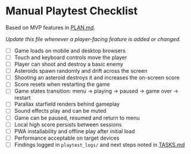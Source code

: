 # Manual Playtest Checklist

Based on MVP features in [PLAN.md](PLAN.md).

_Update this file whenever a player-facing feature is added or changed._

- [ ] Game loads on mobile and desktop browsers
- [ ] Touch and keyboard controls move the player
- [ ] Player can shoot and destroy a basic enemy
- [ ] Asteroids spawn randomly and drift across the screen
- [ ] Shooting an asteroid destroys it and increases the on-screen score
- [ ] Score resets when restarting the game
- [ ] Game states transition: menu → playing → paused → game over → restart
- [ ] Parallax starfield renders behind gameplay
- [ ] Sound effects play and can be muted
- [ ] Game can be paused, resumed and return to menu
- [ ] Local high score persists between sessions
- [ ] PWA installability and offline play after initial load
- [ ] Performance acceptable on target devices
- [ ] Findings logged in `playtest_logs/` and next steps noted in [TASKS.md](TASKS.md)

